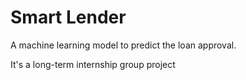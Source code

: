 # Smart Lender

A machine learning model to predict the loan approval.

It's a long-term internship group project
